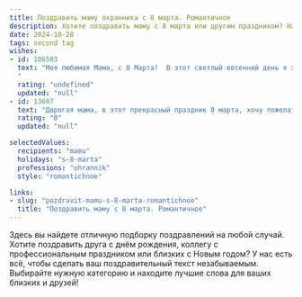 ```yaml
---
title: Поздравить маму охранника с 8 марта. Романтичное
description: Хотите поздравить маму с 8 марта или другим праздником? Наш ИИ создаст незабываемое поздравление, а вы обязательно выделитесь среди других.  
date: 2024-10-28
tags: second tag
wishes:
- id: 106503
  text: "Моя любимая Мама, с 8 Марта!  В этот светлый весенний день я хочу сказать тебе, что твоя любовь и забота – это мой самый надёжный щит, моя  несокрушимая крепость.  Ты – хранительница моего мира, и, как верный охранник,  ты всегда оберегаешь меня от невзгод.  Пусть  твоя жизнь будет наполнена счастьем,  теплом и  радостью,  а  каждый день  приносит  только  хорошие новости.  Я люблю тебя!
  "
  rating: "undefined"
  updated: "null"
- id: 13607
  text: "Дорогая мама, в этот прекрасный праздник 8 марта, хочу пожелать тебе нежности и заботы, которые ты всегда дарила нам. Твоя профессия охранника требует от тебя силы и стойкости, но я знаю, что в душе ты романтик и мечтатель. Пусть в этот день твои мечты сбудутся, а романтика не покинет тебя ни на минуту. С любовью и благодарностью за все, что ты делаешь для нас, с праздником!"
  rating: "0"
  updated: "null"

selectedValues:
  recipients: "mamu"
  holidays: "s-8-marta"
  professions: "ohrannik"
  style: "romantichnoe"

links:
- slug: "pozdravit-mamu-s-8-marta-romantichnoe"
  title: "Поздравить маму с 8 марта. Романтичное"
---
```


Здесь вы найдете отличную подборку поздравлений на любой случай. 
Хотите поздравить друга с днём рождения, коллегу с профессиональным праздником или близких с Новым годом? У нас есть всё, чтобы сделать ваш поздравительный текст незабываемым. Выбирайте нужную категорию и находите лучшие слова для ваших близких и друзей!
